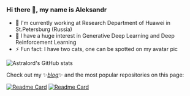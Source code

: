
### Hi there 👋, my name is Aleksandr 

- 🔭 I'm currently working at Research Department of Huawei in St.Petersburg (Russia)
- 🤖 I have a huge interest in Generative Deep Learning and Deep Reinforcement Learning
- ⚡ Fun fact: I have two cats, one can be spotted on my avatar pic

![Astralord's GitHub stats](https://github-readme-stats.vercel.app/api?username=astralord&show_icons=true&theme=calm)

Check out my ✨[_blog_](https://astralord.github.io/)✨ and the most popular repositories on this page:

[![Readme Card](https://github-readme-stats.vercel.app/api/pin/?username=astralord&repo=RandLib&theme=calm)](https://github.com/astralord/RandLib)
[![Readme Card](https://github-readme-stats.vercel.app/api/pin/?username=astralord&repo=Statistics-lectures&theme=calm)](https://github.com/astralord/Statistics-lectures)

<!--

**astralord/astralord** is a ✨ _special_ ✨ repository because its `README.md` (this file) appears on your GitHub profile.

Here are some ideas to get you started:
- 🔭 I’m currently working on ...
- 🌱 I’m currently learning ...
- 👯 I’m looking to collaborate on ...
- 🤔 I’m looking for help with ...
- 💬 Ask me about ...
- 📫 How to reach me: ...
- 😄 Pronouns: ...
- ⚡ Fun fact: ...
-->
